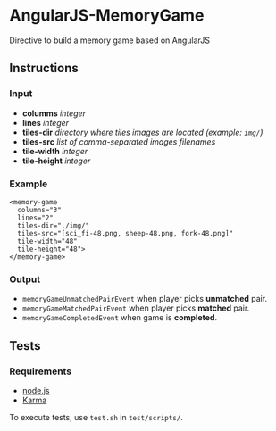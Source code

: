AngularJS-MemoryGame
====================

Directive to build a memory game based on AngularJS

Instructions
------------
### Input ###
- **columms** *integer*
- **lines** *integer*
- **tiles-dir** *directory where tiles images are located (example: `img/`)*
- **tiles-src** *list of comma-separated images filenames*
- **tile-width** *integer*
- **tile-height** *integer*

### Example ###
  	<memory-game
      columns="3"
      lines="2"
      tiles-dir="./img/"
      tiles-src="[sci_fi-48.png, sheep-48.png, fork-48.png]"
      tile-width="48"
      tile-height="48">
    </memory-game>

### Output ###
- `memoryGameUnmatchedPairEvent` when player picks **unmatched** pair.
- `memoryGameMatchedPairEvent` when player picks **matched** pair.
- `memoryGameCompletedEvent` when game is **completed**.

Tests
-----
### Requirements ###

- [node.js](http://nodejs.org/)
- [Karma](http://karma-runner.github.io/0.8/index.html)

To execute tests, use `test.sh` in `test/scripts/`.